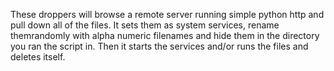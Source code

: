 These droppers will browse a remote server running simple python http and pull down all of the files. 
It sets them as system services, rename themrandomly with alpha numeric filenames and hide them in the directory you ran the script in.
Then it starts the services and/or runs the files and deletes itself. 
